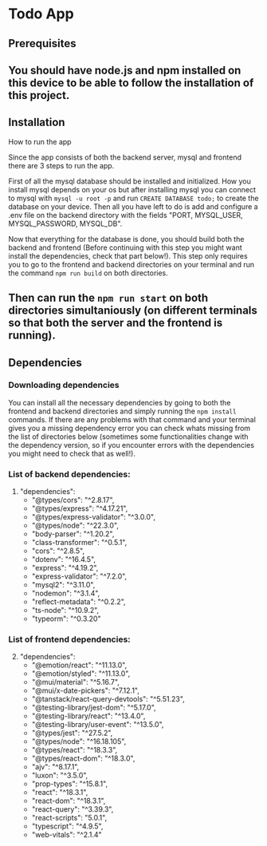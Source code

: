 # Todo App

## Prerequisites

You should have node.js and npm installed on this device to be able to follow the installation of this project.
---
## Installation
How to run the app

Since the app consists of both the backend server, mysql and frontend there are 3 steps to run the app. 

 First of all the mysql database should be installed and initialized. How you install mysql depends on your os but after installing mysql you can connect to mysql with `mysql -u root -p` and run `CREATE DATABASE todo;` to create the database on your device. Then all you have left to do is add and configure a .env file on the backend directory with the fields "PORT, MYSQL_USER, MYSQL_PASSWORD, MYSQL_DB". 

 Now that everything for the database is done, you should build both the backend and frontend (Before continuing with this step you might want install the dependencies, check that part below!). This step only requires you to go to the frontend and backend directories on your terminal and run the command `npm run build` on both directories. 

 Then can run the `npm run start` on both directories simultaniously (on different terminals so that both the server and the frontend is running).
---
## Dependencies
### Downloading dependencies
 You can install all the necessary dependencies by going to both the frontend and backend directories and simply running the `npm install` commands. If there are any problems with that command and your terminal gives you a missing dependency error you can check whats missing from the list of directories below (sometimes some functionalities change with the dependency version, so if you encounter errors with the dependencies you might need to check that as well!).

### List of backend dependencies:
1. "dependencies":
    - "@types/cors": "^2.8.17",
    - "@types/express": "^4.17.21",
    - "@types/express-validator": "^3.0.0",
    - "@types/node": "^22.3.0",
    - "body-parser": "^1.20.2",
    - "class-transformer": "^0.5.1",
    - "cors": "^2.8.5",
    - "dotenv": "^16.4.5",
    - "express": "^4.19.2",
    - "express-validator": "^7.2.0",
    - "mysql2": "^3.11.0",
    - "nodemon": "^3.1.4",
    - "reflect-metadata": "^0.2.2",
    - "ts-node": "^10.9.2",
    - "typeorm": "^0.3.20"

### List of frontend dependencies:
2. "dependencies": 
    - "@emotion/react": "^11.13.0",
    - "@emotion/styled": "^11.13.0",
    - "@mui/material": "^5.16.7",
    - "@mui/x-date-pickers": "^7.12.1",
    - "@tanstack/react-query-devtools": "^5.51.23",
    - "@testing-library/jest-dom": "^5.17.0",
    - "@testing-library/react": "^13.4.0",
    - "@testing-library/user-event": "^13.5.0",
    - "@types/jest": "^27.5.2",
    - "@types/node": "^16.18.105",
    - "@types/react": "^18.3.3",
    - "@types/react-dom": "^18.3.0",
    - "ajv": "^8.17.1",
    - "luxon": "^3.5.0",
    - "prop-types": "^15.8.1",
    - "react": "^18.3.1",
    - "react-dom": "^18.3.1",
    - "react-query": "^3.39.3",
    - "react-scripts": "5.0.1",
    - "typescript": "^4.9.5",
    - "web-vitals": "^2.1.4"